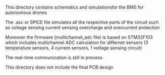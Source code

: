 This directory contains schematics and simulationsfor the BMS for autonomous drones 

The .asc or SPICE file simulates all the respective parts of the circuit such as voltage sensing current sensing overcharge and overcurrent protection

Moreover the firmware (multichannel_adc file) is based on STM32F103 which includes multichannel ADC calculation for differnet sensors (3 temperature sensors, 4 current sensors, 1 voltage sensing circuit)

The real-time communication is still in process

This directory does not include the final PCB design
